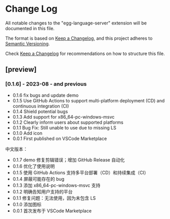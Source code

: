 # Change Log

All notable changes to the "egg-language-server" extension will be documented in this file.


The format is based on [Keep a Changelog](https://keepachangelog.com/en/1.0.0/),
and this project adheres to [Semantic Versioning](https://semver.org/spec/v2.0.0.html).

Check [Keep a Changelog](http://keepachangelog.com/) for recommendations on how to structure this file.

## [preview]

### [0.1.6] - 2023-08 - and previous


- 0.1.6 fix bugs and update demo
- 0.1.5 Use GitHub Actions to support multi-platform deployment (CD) and continuous integration (CI)
- 0.1.4 Shield potential bugs
- 0.1.3 Add support for x86_64-pc-windows-msvc
- 0.1.2 Clearly inform users about supported platforms
- 0.1.1 Bug Fix: Still unable to use due to missing LS
- 0.1.0 Add icon
- 0.0.1 First published on VSCode Marketplace

中文版本：

- 0.1.7 demo 修复剪辑错误；增加 GitHub Release 自动化
- 0.1.6 优化了使用说明
- 0.1.5 使用 GitHub Actions 支持多平台部署（CD）和持续集成（CI）
- 0.1.4 屏蔽可能存在的 bug
- 0.1.3 添加 x86_64-pc-windows-msvc 支持
- 0.1.2 明确告知用户支持的平台
- 0.1.1 修复问题：无法使用，因为未包含 LS
- 0.1.0 添加图标
- 0.0.1 首次发布于 VSCode Marketplace
